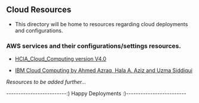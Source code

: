 ## Cloud Resources
- This directory will be home to resources regarding cloud deployments and configurations.



### AWS services and their configurations/settings resources.

- [HCIA_Cloud_Computing version V4.0](https://github.com/ErickNyagilo/Learning-Resources/blob/master/Cloud%20Development/HCIA_Cloud_Computing.pdf)

- [IBM Cloud Computing by Ahmed Azraq, Hala A. Aziz and Uzma Siddiqui](https://github.com/ErickNyagilo/Learning-Resources/blob/master/Cloud%20Development/IBM%20Cloud%20Computing.pdf)






<i>Resources to be added further...</i>

-------------------------:) Happy Deployments :)-------------------------
